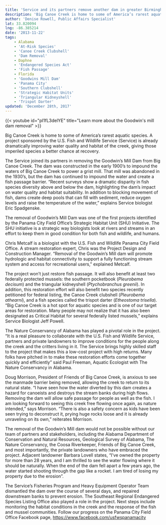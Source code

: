 ```yaml
---
title: 'Service and its partners remove another dam in greater Birmingham area, improves aquatic habitat'
description: 'Big Canoe Creek is home to some of America’s rarest aquatic species. A project sponsored by the U.S. Fish and Wildlife Service (Service) is already dramatically improving water quality and habitat of the creek, giving those imperiled species a better chance at recovery.'
author: 'Denise Rowell, Public Affairs Specialist'
lat: 33.820094
lng: -86.385214
date: '2013-11-22'
tags:
    - Alabama
    - 'At-Risk Species'
    - 'Canoe Creek Clubshell'
    - 'Dam Removal'
    - Daphne
    - 'Endangered Species Act'
    - 'Fish Passage'
    - Florida
    - 'Goodwins Mill Dam'
    - 'Panama City'
    - 'Southern Clubshell'
    - 'Strategic Habitat Units'
    - 'Triangular Kidneyshell'
    - 'Trispot Darter'
updated: 'December 28th, 2017'
---
```


{{< youtube id="pI1fL3delYE" title="Learn more about the Goodwin's mill dam removal" >}}

Big Canoe Creek is home to some of America’s rarest aquatic species. A project sponsored by the U.S. Fish and Wildlife Service (Service) is already dramatically improving water quality and habitat of the creek, giving those imperiled species a better chance at recovery.

The Service joined its partners in removing the Goodwin’s Mill Dam from Big Canoe Creek. The dam was constructed in the early 1900’s to impound the waters of Big Canoe Creek to power a grist mill. That mill was abandoned in the 1930’s, but the dam has continued to impound the water and create a fish passage barrier. “Recent surveys show a dramatic disparity in fish species diversity above and below the dam, highlighting the dam’s impact on water quality and habitat suitability. In addition to blocking movement of fish, dams create deep pools that can fill with sediment, reduce oxygen levels and raise the temperature of the water,” explains Service biologist Eric Spadgenske.

The removal of Goodwin’s Mill Dam was one of the first projects identified by the Panama City Field Office’s Strategic Habitat Unit (SHU) Initiative. The SHU initiative is a strategic way biologists look at rivers and streams in an effort to keep them in good condition for both fish and wildlife, and humans.

Chris Metcalf is a biologist with the U.S. Fish and Wildlife Panama City Field Office. A stream restoration expert, Chris was the Project Design and Construction Manager. “Removal of the Goodwin’s Mill dam will promote hydrologic and habitat connectivity to support a fully functioning stream system and access for recreational users," explained Metcalf.

The project won’t just restore fish passage. It will also benefit at least two federally protected mussels: the southern pocketbook (*Pleurobema decisum*) and the triangular kidneyshell (*Ptychobranchus greenii*). In addition, this restoration effort will also benefit two species recently petitioned for federal listing, the Canoe Creek clubshell (*Pleurobema athearni*), and a fish species called the trispot darter (*Etheostoma trisella*). “Big Canoe Creek is a hot spot for aquatic species and is one of our target areas for restoration. Many people may not realize that it has also been designated as Critical Habitat for several federally listed mussels,” explains Service Biologist Jeff Powell. 

The Nature Conservancy of Alabama has played a pivotal role in the project. “It is a real pleasure to collaborate with the U.S. Fish and Wildlife Service, partners and private landowners to improve conditions for the people along the creek and the critters living in it. The Service brings highly skilled staff to the project that makes this a low-cost project with high returns. Many folks have pitched in to make these restoration efforts come together quickly and efficiently” said Paul Freeman, Aquatic Ecologist with The Nature Conservancy in Alabama.

Doug Morrison, President of Friends of Big Canoe Creek, is anxious to see the manmade barrier being removed, allowing the creek to return to its natural state. “I have seen how the water diverted by this dam creates a hazard for canoeists and destroys the stream banks during high flows. Removing the dam will allow safe passage for people as well as the fish. I am looking forward to seeing this creek free flowing once again, as nature intended,” says Morrison. “There is also a safety concern as kids have been seen trying to deconstruct it, prying huge rocks loose and it is already unraveling on its own,” reiterates Morrison.

The removal of the Goodwin’s Mill dam would not be possible without our team of partners and stakeholders, including the Alabama Department of Conservation and Natural Resources, Geological Survey of Alabama, The Nature Conservancy, the Coosa Riverkeeper, Friends of Big Canoe Creek, and most importantly, the private landowners who have embraced the project. Adjacent landowner Barbara Lovell states, “I’ve owned the property for more than 28 years, and I am thrilled to see the water flowing where it should be naturally. When the end of the dam fell apart a few years ago, the water started shooting through the gap like a rocket. I am tired of losing my property due to the erosion”.

The Service’s Fisheries Program and Heavy Equipment Operator Team dismantled the dam over the course of several days, and repaired downstream banks to prevent erosion. The Southeast Regional Endangered Species Listing Office also played a role in the project. Next steps include monitoring the habitat conditions in the creek and the response of the fish and mussel communities. Follow our progress on the Panama City Field Office Facebook page, https://www.facebook.com/usfwspanamacity
